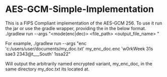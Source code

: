 # AES-GCM-Simple-Implementation

This is a FIPS Compliant implementation of the AES-GCM 256.
To use it run the jar or use the gradle wrapper, providing the <parameters> in the below format.
  ./gradlew run --args "<mode(enc|dec)> <file_path> <output_file_name> <password> <iv>"

For example,
  ./gradlew run --args "enc 'c:/users/user/documents/my_doc.txt' my_enc_doc.enc 'w0rkWeek 31s sae3 2343@t___South' 1ssa22"

Will output the arbitrarily named encrypted variant, my_enc_doc, in the same directory my_doc.txt its located at.

